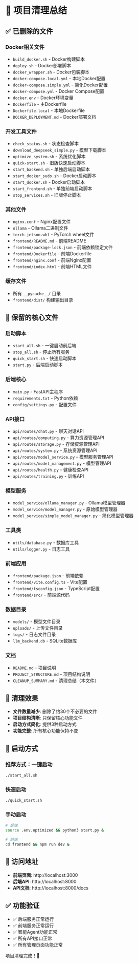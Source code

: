 # 🧹 项目清理总结

## ✅ 已删除的文件

### Docker相关文件
- `build_docker.sh` - Docker构建脚本
- `deploy.sh` - Docker部署脚本
- `docker_wrapper.sh` - Docker包装脚本
- `docker-compose.local.yml` - 本地Docker配置
- `docker-compose.simple.yml` - 简化Docker配置
- `docker-compose.yml` - Docker Compose配置
- `docker.env` - Docker环境变量
- `Dockerfile` - 主Dockerfile
- `Dockerfile.local` - 本地Dockerfile
- `DOCKER_DEPLOYMENT.md` - Docker部署文档

### 开发工具文件
- `check_status.sh` - 状态检查脚本
- `download_deepseek_simple.py` - 模型下载脚本
- `optimize_system.sh` - 系统优化脚本
- `quick-start.sh` - 旧版快速启动脚本
- `start_backend.sh` - 单独后端启动脚本
- `start_docker_sudo.sh` - Docker启动脚本
- `start_docker.sh` - Docker启动脚本
- `start_frontend.sh` - 单独前端启动脚本
- `stop_services.sh` - 旧版停止脚本

### 其他文件
- `nginx.conf` - Nginx配置文件
- `ollama` - Ollama二进制文件
- `torch-jetson.whl` - PyTorch wheel文件
- `frontend/README.md` - 前端README
- `frontend/package-lock.json` - 前端依赖锁定文件
- `frontend/Dockerfile` - 前端Dockerfile
- `frontend/nginx.conf` - 前端Nginx配置
- `frontend/index.html` - 前端HTML文件

### 缓存文件
- 所有 `__pycache__/` 目录
- `frontend/dist/` 构建输出目录

## 📁 保留的核心文件

### 启动脚本
- `start_all.sh` - 一键启动前后端
- `stop_all.sh` - 停止所有服务
- `quick_start.sh` - 快速启动脚本
- `start.py` - 后端启动脚本

### 后端核心
- `main.py` - FastAPI主程序
- `requirements.txt` - Python依赖
- `config/settings.py` - 配置文件

### API接口
- `api/routes/chat.py` - 聊天对话API
- `api/routes/computing.py` - 算力资源管理API
- `api/routes/storage.py` - 存储资源管理API
- `api/routes/system.py` - 系统资源管理API
- `api/routes/model_service.py` - 模型服务管理API
- `api/routes/model_management.py` - 模型管理API
- `api/routes/health.py` - 健康检查API
- `api/routes/training.py` - 训练API

### 模型服务
- `model_service/ollama_manager.py` - Ollama模型管理器
- `model_service/model_manager.py` - 原始模型管理器
- `model_service/simple_model_manager.py` - 简化模型管理器

### 工具类
- `utils/database.py` - 数据库工具
- `utils/logger.py` - 日志工具

### 前端应用
- `frontend/package.json` - 前端依赖
- `frontend/vite.config.ts` - Vite配置
- `frontend/tsconfig.json` - TypeScript配置
- `frontend/src/` - 前端源代码

### 数据目录
- `models/` - 模型文件目录
- `uploads/` - 上传文件目录
- `logs/` - 日志文件目录
- `llm_backend.db` - SQLite数据库

### 文档
- `README.md` - 项目说明
- `PROJECT_STRUCTURE.md` - 项目结构说明
- `CLEANUP_SUMMARY.md` - 清理总结（本文件）

## 🎯 清理效果

- **文件数量减少**: 删除了约30个不必要的文件
- **项目结构清晰**: 只保留核心功能文件
- **启动方式简化**: 提供3种启动方式
- **功能完整**: 所有核心功能保持不变

## 🚀 启动方式

### 推荐方式：一键启动
```bash
./start_all.sh
```

### 快速启动
```bash
./quick_start.sh
```

### 手动启动
```bash
# 后端
source .env.optimized && python3 start.py &

# 前端
cd frontend && npm run dev &
```

## 📱 访问地址

- **前端页面**: http://localhost:3000
- **后端API**: http://localhost:8000
- **API文档**: http://localhost:8000/docs

## ✅ 功能验证

- ✅ 后端服务正常运行
- ✅ 前端服务正常运行
- ✅ 智能Agent功能正常
- ✅ 所有API接口正常
- ✅ 所有管理页面功能正常

项目清理完成！🎉
